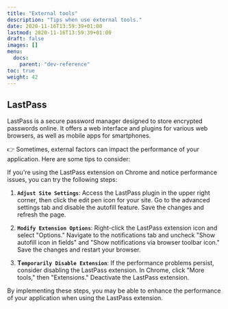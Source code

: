 ```yaml
---
title: "External tools"
description: "Tips when use external tools."
date: 2020-11-16T13:59:39+01:00
lastmod: 2020-11-16T13:59:39+01:00
draft: false
images: []
menu:
  docs:
    parent: "dev-reference"
toc: true
weight: 42
---
```


## **LastPass**

LastPass is a secure password manager designed to store encrypted passwords online. It offers a web interface and plugins for various web browsers, as well as mobile apps for smartphones.

👉 Sometimes, external factors can impact the performance of your application. Here are some tips to consider:

If you're using the LastPass extension on Chrome and notice performance issues, you can try the following steps:

1. **`Adjust Site Settings`**: Access the LastPass plugin in the upper right corner, then click the edit pen icon for your site. Go to the advanced settings tab and disable the autofill feature. Save the changes and refresh the page.

2. **`Modify Extension Options`**: Right-click the LastPass extension icon and select "Options." Navigate to the notifications tab and uncheck "Show autofill icon in fields" and "Show notifications via browser toolbar icon." Save the changes and restart your browser.

3. **T`emporarily Disable Extension`**: If the performance problems persist, consider disabling the LastPass extension. In Chrome, click "More tools," then "Extensions." Deactivate the LastPass extension.

By implementing these steps, you may be able to enhance the performance of your application when using the LastPass extension.